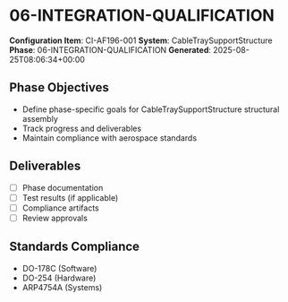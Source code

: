 # 06-INTEGRATION-QUALIFICATION

**Configuration Item**: CI-AF196-001
**System**: CableTraySupportStructure
**Phase**: 06-INTEGRATION-QUALIFICATION
**Generated**: 2025-08-25T08:06:34+00:00

## Phase Objectives
- Define phase-specific goals for CableTraySupportStructure structural assembly
- Track progress and deliverables
- Maintain compliance with aerospace standards

## Deliverables
- [ ] Phase documentation
- [ ] Test results (if applicable)
- [ ] Compliance artifacts
- [ ] Review approvals

## Standards Compliance
- DO-178C (Software)
- DO-254 (Hardware)
- ARP4754A (Systems)

